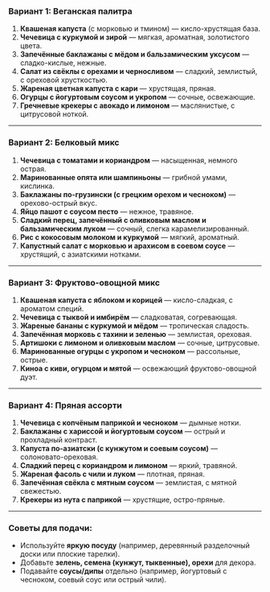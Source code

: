 ### **Вариант 1: Веганская палитра**

1. **Квашеная капуста** (с морковью и тмином) — кисло-хрустящая база.
2. **Чечевица с куркумой и зирой** — мягкая, ароматная, золотистого цвета.
3. **Запечённые баклажаны с мёдом и бальзамическим уксусом** — сладко-кислые, нежные.
4. **Салат из свёклы с орехами и черносливом** — сладкий, землистый, с ореховой хрусткостью.
5. **Жареная цветная капуста с кари** — хрустящая, пряная.
6. **Огурцы с йогуртовым соусом и укропом** — сочные, освежающие.
7. **Гречневые крекеры с авокадо и лимоном** — маслянистые, с цитрусовой ноткой.

---

### **Вариант 2: Белковый микс**

1. **Чечевица с томатами и кориандром** — насыщенная, немного острая.
2. **Маринованные опята или шампиньоны** — грибной умами, кислинка.
3. **Баклажаны по-грузински (с грецким орехом и чесноком)** — орехово-острый вкус.
4. **Яйцо пашот с соусом песто** — нежное, травяное.
5. **Сладкий перец, запечённый с оливковым маслом и бальзамическим луком** — сочный, слегка карамелизированный.
6. **Рис с кокосовым молоком и куркумой** — мягкий, ароматный.
7. **Капустный салат с морковью и арахисом в соевом соусе** — хрустящий, с азиатскими нотками.

---

### **Вариант 3: Фруктово-овощной микс**

1. **Квашеная капуста с яблоком и корицей** — кисло-сладкая, с ароматом специй.
2. **Чечевица с тыквой и имбирём** — сладковатая, согревающая.
3. **Жареные бананы с куркумой и мёдом** — тропическая сладость.
4. **Запечённая морковь с тахини и зеленью** — землистая, ореховая.
5. **Артишоки с лимоном и оливковым маслом** — сочные, цитрусовые.
6. **Маринованные огурцы с укропом и чесноком** — рассольные, острые.
7. **Киноа с киви, огурцом и мятой** — освежающий фруктово-овощной дуэт.

---

### **Вариант 4: Пряная ассорти**

1. **Чечевица с копчёным паприкой и чесноком** — дымные нотки.
2. **Баклажаны с хариссой и йогуртовым соусом** — острый и прохладный контраст.
3. **Капуста по-азиатски (с кунжутом и соевым соусом)** — солоновато-ореховая.
4. **Сладкий перец с кориандром и лимоном** — яркий, травяной.
5. **Жареная фасоль с чили и луком** — плотная, пряная.
6. **Запечённая свёкла с мятным соусом** — землистая, с мятной свежестью.
7. **Крекеры из нута с паприкой** — хрустящие, остро-пряные.

---

### **Советы для подачи:**

- Используйте **яркую посуду** (например, деревянный разделочный доски или плоские тарелки).
- Добавьте **зелень, семена (кунжут, тыквенные), орехи** для декора.
- Подавайте **соусы/дипы** отдельно (например, йогуртовый с чесноком, соевый соус или острый чили).